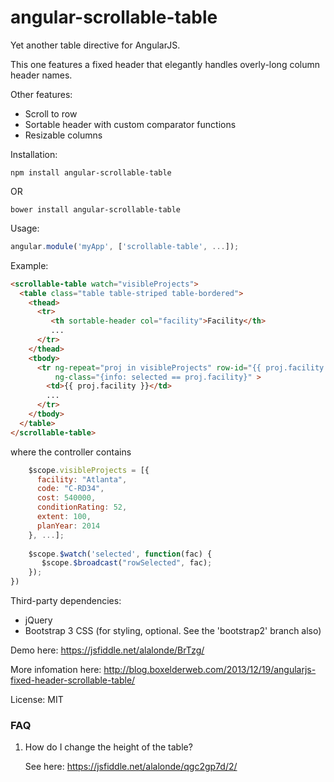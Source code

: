angular-scrollable-table
========================

Yet another table directive for AngularJS.

This one features a fixed header that elegantly handles overly-long column header names.

Other features:
* Scroll to row
* Sortable header with custom comparator functions
* Resizable columns

Installation:
```
npm install angular-scrollable-table
```
OR
```
bower install angular-scrollable-table
```

Usage:

```js
angular.module('myApp', ['scrollable-table', ...]);
```

Example:

```html
<scrollable-table watch="visibleProjects">
  <table class="table table-striped table-bordered">
    <thead>
      <tr>
         <th sortable-header col="facility">Facility</th>
         ...
      </tr>
    </thead>
    <tbody>
      <tr ng-repeat="proj in visibleProjects" row-id="{{ proj.facility }}" 
          ng-class="{info: selected == proj.facility}" >
        <td>{{ proj.facility }}</td>
        ...
      </tr>
    </tbody>
  </table>
</scrollable-table>
```
    
where the controller contains

```js
    $scope.visibleProjects = [{
      facility: "Atlanta",
      code: "C-RD34",
      cost: 540000,
      conditionRating: 52,
      extent: 100,
      planYear: 2014
    }, ...];
    
    $scope.$watch('selected', function(fac) {
       $scope.$broadcast("rowSelected", fac);
    });
})
```

Third-party dependencies: 
* jQuery
* Bootstrap 3 CSS (for styling, optional.  See the 'bootstrap2' branch also)

Demo here: https://jsfiddle.net/alalonde/BrTzg/

More infomation here: http://blog.boxelderweb.com/2013/12/19/angularjs-fixed-header-scrollable-table/

License: MIT

### FAQ

1. How do I change the height of the table?

   See here: https://jsfiddle.net/alalonde/qgc2gp7d/2/
